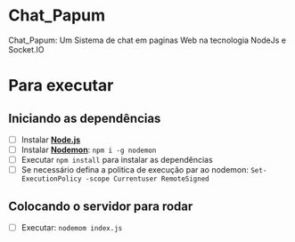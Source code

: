# Chat_Papum
Chat_Papum: Um Sistema de chat em paginas Web na tecnologia NodeJs e Socket.IO

# Para executar
## Iniciando as dependências

- [ ] Instalar [**Node.js**](//nodejs.org)
- [ ] Instalar [**Nodemon**](//nodemon.io/): `npm i -g nodemon`
- [ ] Executar `npm install` para instalar as dependências
- [ ] Se necessário defina a politica de execução par ao nodemon: `Set-ExecutionPolicy -scope Currentuser RemoteSigned`

## Colocando o servidor para rodar

- [ ] Executar: `nodemom index.js`
